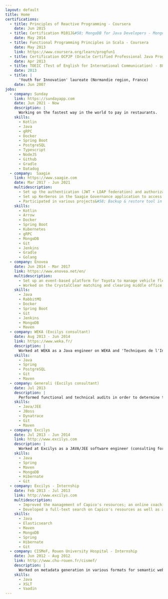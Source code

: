 ```yaml
---
layout: default
title: Home
certifications:
  - title: Principles of Reactive Programming - Coursera
    date: Jun 2015
  - title: Certification M101J&#58; MongoDB for Java Developers - MongoDB Inc.
    date: May 2014
  - title: Functional Programming Principles in Scala - Coursera
    date: May 2013
    link: https://www.coursera.org/learn/progfun1
  - title: Certification OCPJP (Oracle Certified Professional Java Programmer) - 91%
    date: Apr 2013
  - title: TOEIC (Test of English for International Communication) - 880/990
    date: 2013
  - title: |
      'Youth for Innovation' laureate (Normandie region, France)
    date: Jun 2007
jobs:
  - company: Sunday
    link: https://sundayapp.com
    date: Jun 2021 - Now
    description: |
      Working on the fastest way in the world to pay in restaurants.
    skills:
      - Kotlin
      - Java
      - gRPC
      - Docker
      - Spring Boot
      - PostgreSQL
      - Typescript
      - NodeJS
      - Github
      - Gradle
      - Datadog
  - company:  Saagie
    link: https://www.saagie.com
    date: Mar 2017 - Jun 2021
    multidescription:
      - Set up the authentication (JWT + LDAP federation) and authorization mechanisms in a multi-tenant architecture;
      - Set up Kerberos in the Saagie Governance application to access secured datalakes;
      - Participated in various projects&#58; Backup & restore tool in Golang for the Kubernetes cluster, build automation, migrating microservices to hexagonal architecture, etc.
    skills:
      - Kotlin
      - Arrow
      - Docker
      - Spring Boot
      - Kubernetes
      - gRPC
      - MongoDB
      - Git
      - Jenkins
      - Gradle
      - Golang
  - company: Enovea
    date: Jun 2014 - Mar 2017
    link: https://www.enovea.net/en/
    multidescription:
      - Set up an event-based platform for Toyota to manage vehicle fleets by smartphones with real-time analysis and generation of activity reports;
      - Worked on the CrystalClear matching and clearing middle office solution for brokers.
    skills:
      - Java
      - RabbitMQ
      - Docker
      - Spring Boot
      - Git
      - Jenkins
      - MongoDB
      - Maven
  - company: WEKA (Excilys consultant)
    date: Aug 2013 - Jun 2014
    link: https://www.weka.fr/
    description: |
      Worked at WEKA as a Java engineer on WEKA and 'Techniques de l'Ingenieur' websites. Also managing releases, deployments and production operations.
    skills:
      - Java
      - Spring
      - PostgreSQL
      - Git
      - Maven
  - company: Generali (Excilys consultant)
    date: Jul 2013
    description: |
      Performed functional and technical audits in order to determine the corrective actions to be implemented to improve the newly created web applications that were not used (old Cobol CICS applications were favored by their users).
    skills:
      - Java/JEE
      - JBoss
      - Dynatrace
      - Git
      - Maven
  - company: Excilys
    date: Jul 2013 - Jun 2014
    link: http://www.excilys.com
    description: |
      Worked at Excilys as a JAVA/JEE software engineer (consulting for other companies).
    skills:
      - Java
      - Spring
      - Maven
      - MongoDB
      - Hibernate
      - Git
  - company: Excilys - Internship
    date: Feb 2013 - Jul 2013
    link: http://www.excilys.com
    multidescription:
      - Improved the management of Capico's resources; an online coaching platform with a personalized follow-up for each student;
      - Developed a full-text search on Capico's resources as well as an import/export tool for the Capico's tree structure.
    skills:
      - Java
      - Elasticsearch
      - Maven
      - MongoDB
      - Spring
      - Hibernate
      - Git
  - company: CISMeF, Rouen University Hospital - Internship
    date: Jun 2012 - Aug 2012
    link: http://www.chu-rouen.fr/cismef/
    description: |
      Worked on metadata generation in various formats for semantic web and linked data at Doc'CISMeF which is an online catalog and index of french medical resources. This includes Dublin Core (DC), Learning object metadata (LOM), Health Level Seven (HL7), RSS.
    skills:
      - Java
      - XSLT
      - Vaadin
---
```

